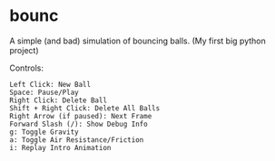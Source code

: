 # bounc
A simple (and bad) simulation of bouncing balls. (My first big python project)

Controls:

	Left Click: New Ball
	Space: Pause/Play
	Right Click: Delete Ball
	Shift + Right Click: Delete All Balls
	Right Arrow (if paused): Next Frame
	Forward Slash (/): Show Debug Info
	g: Toggle Gravity
	a: Toggle Air Resistance/Friction
	i: Replay Intro Animation
	
